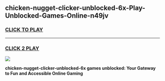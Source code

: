 
## chicken-nugget-clicker-unblocked-6x-Play-Unblocked-Games-Online-n49jv
<h3>
<a href="https://premium76.site?title=chicken-nugget-clicker-unblocked-6x&ref=25A">CLICK TO PLAY</a></h3>
<hr>

<h3>
<a href="https://premium76.site?title=chicken-nugget-clicker-unblocked-6x&ref=25A">CLICK 2 PLAY</a>
  
</h3>

<a href="https://premium76.site?title=chicken-nugget-clicker-unblocked-6x&ref=25A"><img src="https://clearcache.store/games.png"></a>


**chicken-nugget-clicker-unblocked-6x games unblocked: Your Gateway to Fun and Accessible Online Gaming**
